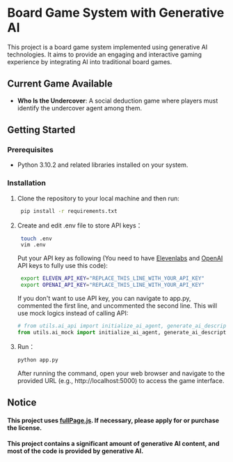 # Board Game System with Generative AI

This project is a board game system implemented using generative AI technologies. It aims to provide an engaging and interactive gaming experience by integrating AI into traditional board games.

## Current Game Available

- **Who Is the Undercover**: A social deduction game where players must identify the undercover agent among them.

## Getting Started

### Prerequisites

- Python 3.10.2 and related libraries installed on your system.

### Installation

1. Clone the repository to your local machine and then run:
   ```bash
    pip install -r requirements.txt
   ```

2. Create and edit .env file to store API keys：
   ```bash
    touch .env
    vim .env
   ```
   Put your API key as following (You need to have [Elevenlabs](https://elevenlabs.io/)
   and [OpenAI](https://platform.openai.com/docs/overview) API keys to fully use this code):
   ```bash
    export ELEVEN_API_KEY="REPLACE_THIS_LINE_WITH_YOUR_API_KEY"
    export OPENAI_API_KEY="REPLACE_THIS_LINE_WITH_YOUR_API_KEY"
   ```
   If you don't want to use API key, you can navigate to app.py,
   commented the first line, and uncommented the second line. This will use mock logics instead of calling API:
   ```python
   # from utils.ai_api import initialize_ai_agent, generate_ai_descriptions, generate_ai_votes
   from utils.ai_mock import initialize_ai_agent, generate_ai_descriptions, generate_ai_votes
   ```
3. Run：
   ```bash
   python app.py
   ```
   After running the command, open your web browser and navigate to the provided URL (e.g., http://localhost:5000) to access the game interface.

## Notice

#### This project uses [fullPage.js](https://github.com/alvarotrigo/fullPage.js). If necessary, please apply for or purchase the license.

#### This project contains a significant amount of generative AI content, and most of the code is provided by generative AI.